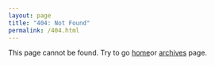```yaml
---
layout: page
title: "404: Not Found"
permalink: /404.html
---
```


This page cannot be found. Try to go [home]({{site.baseurl}}/)or
[archives]({{"/archives/"|prepend:site.baseurl}}) page.
